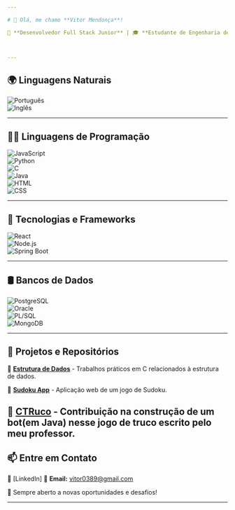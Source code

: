 ```yaml
---

# 👋 Olá, me chamo **Vitor Mendonça**!  

📍 **Desenvolvedor Full Stack Junior** | 🎓 **Estudante de Engenharia de Software**  



---
```


## 🌍 **Linguagens Naturais**  

![Português](https://img.shields.io/badge/Português-Nativo-green?style=for-the-badge&logo=googletranslate)  
![Inglês](https://img.shields.io/badge/Inglês-Intermediário-blue?style=for-the-badge&logo=googletranslate)  


---

## 🧑‍💻 **Linguagens de Programação**  

![JavaScript](https://img.shields.io/badge/JavaScript-ES6-yellow?style=for-the-badge&logo=javascript)  
![Python](https://img.shields.io/badge/Python-3.x-blue?style=for-the-badge&logo=python)  
![C](https://img.shields.io/badge/C-Programming-blue?style=for-the-badge&logo=c)  
![Java](https://img.shields.io/badge/Java-21-red?style=for-the-badge&logo=java)  
![HTML](https://img.shields.io/badge/HTML-5-orange?style=for-the-badge&logo=html5)  
![CSS](https://img.shields.io/badge/CSS-3-blue?style=for-the-badge&logo=css3)  

---

## 🚀 **Tecnologias e Frameworks**  

![React](https://img.shields.io/badge/React-18-blue?style=for-the-badge&logo=react)  
![Node.js](https://img.shields.io/badge/Node.js-18-green?style=for-the-badge&logo=nodedotjs)  
![Spring Boot](https://img.shields.io/badge/Spring%20Boot-2.7-green?style=for-the-badge&logo=springboot)  

---

## 🛢️ **Bancos de Dados**  

![PostgreSQL](https://img.shields.io/badge/PostgreSQL-15-blue?style=for-the-badge&logo=postgresql)  
![Oracle](https://img.shields.io/badge/Oracle%20SQL-19c-red?style=for-the-badge&logo=oracle)  
![PL/SQL](https://img.shields.io/badge/PL/SQL-Oracle-red?style=for-the-badge&logo=oracle)  
![MongoDB](https://img.shields.io/badge/MongoDB-NoSQL-green?style=for-the-badge&logo=mongodb)

---

## 📂 **Projetos e Repositórios**  

🔹 [**Estrutura de Dados**](https://github.com/Vitor0389/esdd) - Trabalhos práticos em C relacionados à estrutura de dados.

🔹 [**Sudoku App**](https://github.com/Vitor0389/sudoku-app) - Aplicação web de um jogo de Sudoku.  

🔹 [**CTRuco**](https://github.com/Vitor0389/CTruco) - Contribuição na construção de um bot(em Java) nesse jogo de truco escrito pelo meu professor.
---

## 📫 **Entre em Contato**  

🔗 [LinkedIn]
📧 **Email:** vitor0389@gmail.com

🚀 Sempre aberto a novas oportunidades e desafios!  

---
